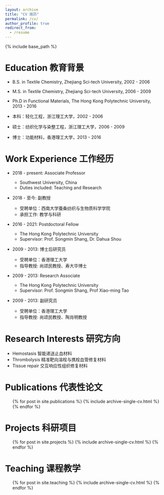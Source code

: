 ```yaml
---
layout: archive
title: "CV 简历"
permalink: /cv/
author_profile: true
redirect_from:
  - /resume
---
```


{% include base_path %}

Education 教育背景
======
* B.S. in Textile Chemistry, Zhejiang Sci-tech University, 2002 - 2006
* M.S. in Textile Chemistry, Zhejiang Sci-tech University, 2006 - 2009
* Ph.D in Functional Materials, The Hong Kong Polytechnic University, 2013 - 2016


* 本科：轻化工程，浙江理工大学，2002 - 2006
* 硕士：纺织化学与染整工程，浙江理工大学，2006 - 2009
* 博士：功能材料，香港理工大学，2013 - 2016

  
Work Experience 工作经历
======
* 2018 - present: Associate Professor
  * Southwest University, China
  * Duties included: Teaching and Research

* 2018 - 至今: 副教授
  * 受聘单位：西南大学蚕桑纺织与生物质科学学院
  * 承担工作: 教学与科研


  
* 2016 - 2021: Postdoctoral Fellow
  * The Hong Kong Polytechnic University
  * Supervisor: Prof. Songmin Shang, Dr. Dahua Shou

* 2009 - 2013: 博士后研究员
  * 受聘单位：香港理工大学
  * 指导教授: 尚颂民教授、寿大华博士



* 2009 - 2013: Research Associate
  * The Hong Kong Polytechnic University
  * Supervisor: Prof. Songmin Shang, Prof Xiao-ming Tao

* 2009 - 2013: 副研究员
  * 受聘单位：香港理工大学
  * 指导教授: 尚颂民教授、陶肖明教授


Research Interests 研究方向
======
* Hemostasis 智能递送止血材料
* Thrombolysis 精准靶向溶栓与携栓血管修复材料
* Tissue repair 交互响应性组织修复材料


Publications 代表性论文
======
  <ul>{% for post in site.publications %}
    {% include archive-single-cv.html %}
  {% endfor %}</ul>


Projects 科研项目
======
  <ul>{% for post in site.projects %}
    {% include archive-single-cv.html %}
  {% endfor %}</ul>

  
Teaching 课程教学
======
  <ul>{% for post in site.teaching %}
    {% include archive-single-cv.html %}
  {% endfor %}</ul>
